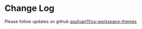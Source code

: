 # Change Log

Please follow updates on github [ssulivan11/vs-workspace-themes](https://github.com/ssulivan11/vs-workspace-themes/releases)
